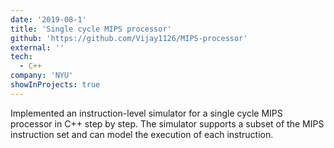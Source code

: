```yaml
---
date: '2019-08-1'
title: 'Single cycle MIPS processor'
github: 'https://github.com/Vijay1126/MIPS-processor'
external: ''
tech:
  - C++
company: 'NYU'
showInProjects: true
---
```


Implemented an instruction-level simulator for a single cycle MIPS processor
in C++ step by step. The simulator supports a subset of the MIPS instruction set and can model the execution of each instruction.
